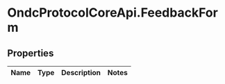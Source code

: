 # OndcProtocolCoreApi.FeedbackForm

## Properties
Name | Type | Description | Notes
------------ | ------------- | ------------- | -------------
